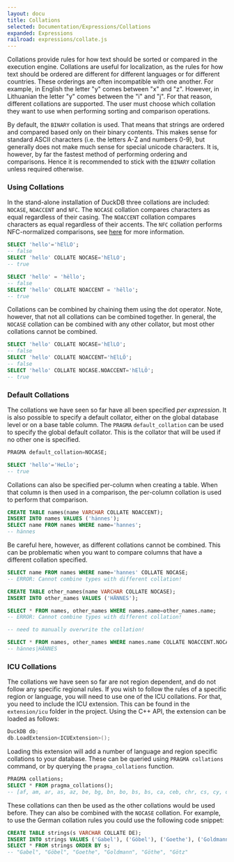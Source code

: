 ```yaml
---
layout: docu
title: Collations
selected: Documentation/Expressions/Collations
expanded: Expressions
railroad: expressions/collate.js
---
```

<div id="rrdiagram"></div>

Collations provide rules for how text should be sorted or compared in the execution engine. Collations are useful for localization, as the rules for how text should be ordered are different for different languages or for different countries. These orderings are often incompatible with one another. For example, in English the letter "y" comes between "x" and "z". However, in Lithuanian the letter "y" comes between the "i" and "j". For that reason, different collations are supported. The user must choose which collation they want to use when performing sorting and comparison operations.

By default, the `BINARY` collation is used. That means that strings are ordered and compared based only on their binary contents. This makes sense for standard ASCII characters (i.e. the letters A-Z and numbers 0-9), but generally does not make much sense for special unicode characters. It is, however, by far the fastest method of performing ordering and comparisons. Hence it is recommended to stick with the `BINARY` collation unless required otherwise.

### Using Collations
In the stand-alone installation of DuckDB three collations are included: `NOCASE`, `NOACCENT` and `NFC`. The `NOCASE` collation compares characters as equal regardless of their casing. The `NOACCENT` collation compares characters as equal regardless of their accents. The `NFC` collation performs NFC-normalized comparisons, see [here](https://en.wikipedia.org/wiki/Unicode_equivalence#Normalization) for more information.

```sql
SELECT 'hello'='hElLO';
-- false
SELECT 'hello' COLLATE NOCASE='hElLO';
-- true

SELECT 'hello' = 'hëllo';
-- false
SELECT 'hello' COLLATE NOACCENT = 'hëllo';
-- true
```

Collations can be combined by chaining them using the dot operator. Note, however, that not all collations can be combined together. In general, the `NOCASE` collation can be combined with any other collator, but most other collations cannot be combined.

```sql
SELECT 'hello' COLLATE NOCASE='hElLÖ';
-- false
SELECT 'hello' COLLATE NOACCENT='hElLÖ';
-- false
SELECT 'hello' COLLATE NOCASE.NOACCENT='hElLÖ';
-- true
```

### Default Collations
The collations we have seen so far have all been specified *per expression*. It is also possible to specify a default collator, either on the global database level or on a base table column. The `PRAGMA` `default_collation` can be used to specify the global default collator. This is the collator that will be used if no other one is specified.

```sql
PRAGMA default_collation=NOCASE;

SELECT 'hello'='HeLlo';
-- true
```

Collations can also be specified per-column when creating a table. When that column is then used in a comparison, the per-column collation is used to perform that comparison.

```sql
CREATE TABLE names(name VARCHAR COLLATE NOACCENT);
INSERT INTO names VALUES ('hännes');
SELECT name FROM names WHERE name='hannes';
-- hännes
```

Be careful here, however, as different collations cannot be combined. This can be problematic when you want to compare columns that have a different collation specified.

```sql
SELECT name FROM names WHERE name='hannes' COLLATE NOCASE;
-- ERROR: Cannot combine types with different collation!

CREATE TABLE other_names(name VARCHAR COLLATE NOCASE);
INSERT INTO other_names VALUES ('HÄNNES');

SELECT * FROM names, other_names WHERE names.name=other_names.name;
-- ERROR: Cannot combine types with different collation!

-- need to manually overwrite the collation!

SELECT * FROM names, other_names WHERE names.name COLLATE NOACCENT.NOCASE=other_names.name COLLATE NOACCENT.NOCASE;
-- hännes|HÄNNES
```

### ICU Collations
The collations we have seen so far are not region dependent, and do not follow any specific regional rules. If you wish to follow the rules of a specific region or language, you will need to use one of the ICU collations. For that, you need to include the ICU extension. This can be found in the `extension/icu` folder in the project. Using the C++ API, the extension can be loaded as follows:

```cpp
DuckDB db;
db.LoadExtension<ICUExtension>();
```

Loading this extension will add a number of language and region specific collations to your database. These can be queried using `PRAGMA collations` command, or by querying the `pragma_collations` function.

```sql
PRAGMA collations;
SELECT * FROM pragma_collations();
-- [af, am, ar, as, az, be, bg, bn, bo, bs, bs, ca, ceb, chr, cs, cy, da, de, de_AT, dsb, dz, ee, el, en, en_US, en_US, eo, es, et, fa, fa_AF, fi, fil, fo, fr, fr_CA, ga, gl, gu, ha, haw, he, he_IL, hi, hr, hsb, hu, hy, id, id_ID, ig, is, it, ja, ka, kk, kl, km, kn, ko, kok, ku, ky, lb, lkt, ln, lo, lt, lv, mk, ml, mn, mr, ms, mt, my, nb, nb_NO, ne, nl, nn, om, or, pa, pa, pa_IN, pl, ps, pt, ro, ru, se, si, sk, sl, smn, sq, sr, sr, sr_BA, sr_ME, sr_RS, sr, sr_BA, sr_RS, sv, sw, ta, te, th, tk, to, tr, ug, uk, ur, uz, vi, wae, wo, xh, yi, yo, zh, zh, zh_CN, zh_SG, zh, zh_HK, zh_MO, zh_TW, zu]
```

These collations can then be used as the other collations would be used before. They can also be combined with the `NOCASE` collation. For example, to use the German collation rules you could use the following code snippet:

```sql
CREATE TABLE strings(s VARCHAR COLLATE DE);
INSERT INTO strings VALUES ('Gabel'), ('Göbel'), ('Goethe'), ('Goldmann'), ('Göthe'), ('Götz');
SELECT * FROM strings ORDER BY s;
-- "Gabel", "Göbel", "Goethe", "Goldmann", "Göthe", "Götz"
```
